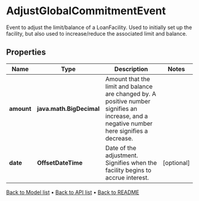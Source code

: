 

# AdjustGlobalCommitmentEvent

Event to adjust the limit/balance of a LoanFacility. Used to initially set up the facility, but also used to increase/reduce the associated limit and balance.

## Properties

| Name | Type | Description | Notes |
|------------ | ------------- | ------------- | -------------|
|**amount** | **java.math.BigDecimal** | Amount that the limit and balance are changed by. A positive number signifies an increase, and a negative number here signifies a decrease. |  |
|**date** | **OffsetDateTime** | Date of the adjustment. Signifies when the facility begins to accrue interest. |  [optional] |



[Back to Model list](../README.md#documentation-for-models) &#8226; [Back to API list](../README.md#documentation-for-api-endpoints) &#8226; [Back to README](../README.md)



